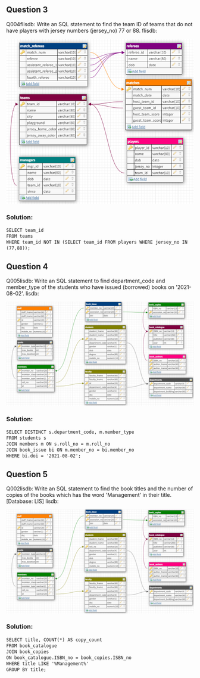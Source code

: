 

## Question 3
Q004flisdb: Write an SQL statement to find the team ID of teams that do not have players with jersey numbers (jersey_no) 77 or 88. flisdb:

![question 3](questions/3.png)

### Solution:
```
SELECT team_id
FROM teams
WHERE team_id NOT IN (SELECT team_id FROM players WHERE jersey_no IN (77,88));
```


## Question 4
Q005lisdb: Write an SQL statement to find department_code and member_type of the students who have issued (borrowed) books on '2021-08-02'. lisdb:

![question 4](questions/4.png)

### Solution:
```
SELECT DISTINCT s.department_code, m.member_type
FROM students s
JOIN members m ON s.roll_no = m.roll_no
JOIN book_issue bi ON m.member_no = bi.member_no
WHERE bi.doi = '2021-08-02';
```


## Question 5
Q002lisdb: Write an SQL statement to find the book titles and the number of copies of the books which has the word 'Management' in their title.[Database: LIS] lisdb:

![question 5](questions/4.png)

### Solution:
```
SELECT title, COUNT(*) AS copy_count
FROM book_catalogue
JOIN book_copies
ON book_catalogue.ISBN_no = book_copies.ISBN_no
WHERE title LIKE '%Management%'
GROUP BY title;
```